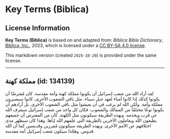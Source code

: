 # Key Terms (Biblica)

## License Information

**Key Terms (Biblica)** is based on and adapted from: _Biblica Bible Dictionary_, [Biblica, Inc.](https://www.biblica.com/), 2023, which is licensed under a [CC BY-SA 4.0 license](https://creativecommons.org/licenses/by-sa/4.0/legalcode.en).

This markdown version (created `2025-10-20`) is provided under the same license.



--------------------------------

## مملكة كهنة (id: 134139)

لقد أراد الله من شعب إسرائيل أن يكونوا مملكة كهنة وأمة مقدسة. كان مُفترضًا أن يكونوا كذلك إذا كانوا أمناء لعهد جبل سيناء. مثل باقي الشعوب الأخرى، كانوا سيصيرون مملكة وأمة. ولكن الله لم يرغب في أن يعيشوا مثل باقي الشعوب الأخرى. بل أرادهم أن يكونوا نوعًا مختلفًا من الممالك والشعوب. فكان كل واحد من شعب إسرائيل سيعرف الله عن قرب ويخدمه. وبهذه الطريقة سيكونون مثل الكهنة. كان من المفترض أن جميعهم يطيعون الله ويعاملون الآخرين بالطريقة التي علمهم الله إياها. وهذا كان سيظهر مدى اختلافهم عن الأمم الأخرى. وبهذه الطريقة سيكونون مُفرزين وقديسين كما أن الله قدوس. وهكذا سيكون شعب إسرائيل أمة مقدسة.


